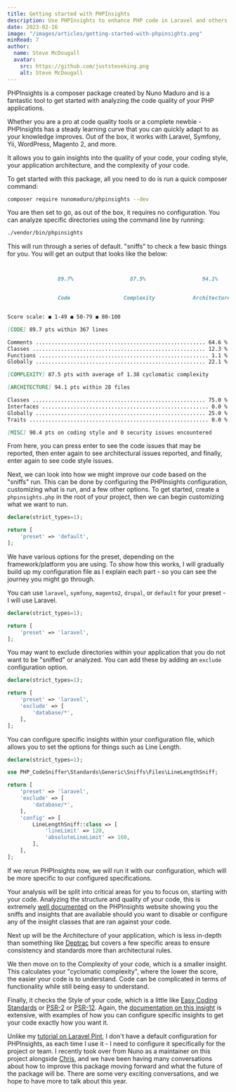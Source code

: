 ```yaml
---
title: Getting started with PHPInsights
description: Use PHPInsights to enhance PHP code in Laravel and others - A guide to optimal code style and architecture.
date: 2023-02-16
image: "/images/articles/getting-started-with-phpinsights.png"
minRead: 7
author:
  name: Steve McDougall
  avatar:
    src: https://github.com/juststeveking.png
    alt: Steve McDougall
---
```


PHPInsights is a composer package created by Nuno Maduro and is a fantastic tool to get started with analyzing the code quality of your PHP applications.

Whether you are a pro at code quality tools or a complete newbie - PHPInsights has a steady learning curve that you can quickly adapt to as your knowledge improves. Out of the box, it works with Laravel, Symfony, Yii, WordPress, Magento 2, and more.

It allows you to gain insights into the quality of your code, your coding style, your application architecture, and the complexity of your code.

To get started with this package, all you need to do is run a quick composer command:

```bash
composer require nunomaduro/phpinsights --dev
```

You are then set to go, as out of the box, it requires no configuration. You can analyze specific directories using the command line by running:

```bash
./vendor/bin/phpinsights
```

This will run through a series of default. "sniffs" to check a few basic things for you. You will get an output that looks like the below:

```markdown


                89.7%                  87.5%                  94.1%                  90.4%


                Code                 Complexity            Architecture              Style


Score scale: ◼ 1-49 ◼ 50-79 ◼ 80-100

[CODE] 89.7 pts within 367 lines

Comments ...................................................... 64.6 %
Classes ....................................................... 12.3 %
Functions ...................................................... 1.1 %
Globally ...................................................... 22.1 %

[COMPLEXITY] 87.5 pts with average of 1.38 cyclomatic complexity

[ARCHITECTURE] 94.1 pts within 28 files

Classes ....................................................... 75.0 %
Interfaces ..................................................... 0.0 %
Globally ...................................................... 25.0 %
Traits ......................................................... 0.0 %

[MISC] 90.4 pts on coding style and 0 security issues encountered
```

From here, you can press enter to see the code issues that may be reported, then enter again to see architectural issues reported, and finally, enter again to see code style issues.

Next, we can look into how we might improve our code based on the "sniffs" run. This can be done by configuring the PHPInsights configuration, customizing what is run, and a few other options. To get started, create a `phpinsights.php` in the root of your project, then we can begin customizing what we want to run.

```php
declare(strict_types=1);

return [
    'preset' => 'default',
];
```

We have various options for the preset, depending on the framework/platform you are using. To show how this works, I will gradually build up my configuration file as I explain each part - so you can see the journey you might go through.

You can use `laravel`, `symfony`, `magento2`, `drupal`, or `default` for your preset - I will use Laravel.

```php
declare(strict_types=1);

return [
    'preset' => 'laravel',
];
```

You may want to exclude directories within your application that you do not want to be "sniffed" or analyzed. You can add these by adding an `exclude` configuration option.

```php
declare(strict_types=1);

return [
    'preset' => 'laravel',
    'exclude' => [
        'database/*',
    ],
];
```

You can configure specific insights within your configuration file, which allows you to set the options for things such as Line Length.

```php
declare(strict_types=1);

use PHP_CodeSniffer\Standards\Generic\Sniffs\Files\LineLengthSniff;

return [
    'preset' => 'laravel',
    'exclude' => [
        'database/*',
    ],
    'config' => [
        LineLengthSniff::class => [
            'lineLimit' => 120,
            'absoluteLineLimit' => 160,
        ],
    ],
];
```

If we rerun PHPInsights now, we will run it with our configuration, which will be more specific to our configured specifications.

Your analysis will be split into critical areas for you to focus on, starting with your code. Analyzing the structure and quality of your code, this is extremely [well documented](https://phpinsights.com/insights/code.html#forbidden-public-property) on the PHPInsights website showing you the sniffs and insights that are available should you want to disable or configure any of the insight classes that are ran against your code.

Next up will be the Architecture of your application, which is less in-depth than something like [Deptrac](https://qossmic.github.io/deptrac/) but covers a few specific areas to ensure consistency and standards more than architectural rules.

We then move on to the Complexity of your code, which is a smaller insight. This calculates your "cyclomatic complexity", where the lower the score, the easier your code is to understand. Code can be complicated in terms of functionality while still being easy to understand.

Finally, it checks the Style of your code, which is a little like [Easy Coding Standards](https://github.com/easy-coding-standard/easy-coding-standard) or [PSR-2](https://www.php-fig.org/psr/psr-2/) or [PSR-12](https://www.php-fig.org/psr/psr-12/). Again, the [documentation on this insight](https://phpinsights.com/insights/style.html#function-closing-brace) is extensive, with examples of how you can configure specific insights to get your code exactly how you want it.

Unlike my [tutorial on Laravel Pint](https://laravel-news.com/configuring-laravel-pint), I don't have a default configuration for PHPInsights, as each time I use it - I need to configure it specifically for the project or team. I recently took over from Nuno as a maintainer on this project alongside [Chris](https://twitter.com/cmgmyr), and we have been having many conversations about how to improve this package moving forward and what the future of the package will be. There are some very exciting conversations, and we hope to have more to talk about this year.
